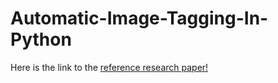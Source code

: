 # Automatic-Image-Tagging-In-Python
Here is the link to the [reference research paper!](http://ijarcet.org/wp-content/uploads/IJARCET-VOL-5-ISSUE-12-2707-2715.pdf)


